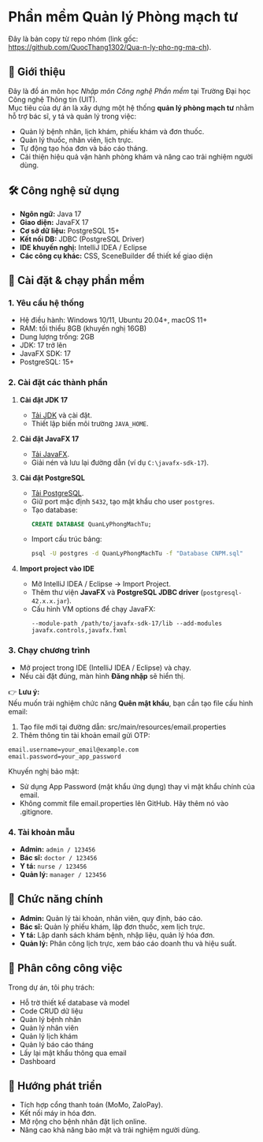 # Phần mềm Quản lý Phòng mạch tư
Đây là bản copy từ repo nhóm (link gốc: https://github.com/QuocThang1302/Qua-n-ly-pho-ng-ma-ch).   
## 📌 Giới thiệu
Đây là đồ án môn học *Nhập môn Công nghệ Phần mềm* tại Trường Đại học Công nghệ Thông tin (UIT).  
Mục tiêu của dự án là xây dựng một hệ thống **quản lý phòng mạch tư** nhằm hỗ trợ bác sĩ, y tá và quản lý trong việc:
- Quản lý bệnh nhân, lịch khám, phiếu khám và đơn thuốc.
- Quản lý thuốc, nhân viên, lịch trực.
- Tự động tạo hóa đơn và báo cáo tháng.
- Cải thiện hiệu quả vận hành phòng khám và nâng cao trải nghiệm người dùng.

## 🛠️ Công nghệ sử dụng
- **Ngôn ngữ:** Java 17  
- **Giao diện:** JavaFX 17  
- **Cơ sở dữ liệu:** PostgreSQL 15+  
- **Kết nối DB:** JDBC (PostgreSQL Driver)  
- **IDE khuyến nghị:** IntelliJ IDEA / Eclipse  
- **Các công cụ khác:** CSS, SceneBuilder để thiết kế giao diện

## 🚀 Cài đặt & chạy phần mềm

### 1. Yêu cầu hệ thống
- Hệ điều hành: Windows 10/11, Ubuntu 20.04+, macOS 11+  
- RAM: tối thiểu 8GB (khuyến nghị 16GB)  
- Dung lượng trống: 2GB  
- JDK: 17 trở lên  
- JavaFX SDK: 17  
- PostgreSQL: 15+  

### 2. Cài đặt các thành phần
1. **Cài đặt JDK 17**  
   - [Tải JDK](https://jdk.java.net/) và cài đặt.  
   - Thiết lập biến môi trường `JAVA_HOME`.  

2. **Cài đặt JavaFX 17**  
   - [Tải JavaFX](https://gluonhq.com/products/javafx/).  
   - Giải nén và lưu lại đường dẫn (ví dụ `C:\javafx-sdk-17`).  

3. **Cài đặt PostgreSQL**  
   - [Tải PostgreSQL](https://www.postgresql.org/download/).  
   - Giữ port mặc định `5432`, tạo mật khẩu cho user `postgres`.  
   - Tạo database:
     ```sql
     CREATE DATABASE QuanLyPhongMachTu;
     ```
   - Import cấu trúc bảng:
     ```bash
     psql -U postgres -d QuanLyPhongMachTu -f "Database CNPM.sql"
     ```

4. **Import project vào IDE**  
   - Mở IntelliJ IDEA / Eclipse → Import Project.  
   - Thêm thư viện **JavaFX** và **PostgreSQL JDBC driver** (`postgresql-42.x.x.jar`).  
   - Cấu hình VM options để chạy JavaFX:
     ```
     --module-path /path/to/javafx-sdk-17/lib --add-modules javafx.controls,javafx.fxml
     ```
### 3. Chạy chương trình
- Mở project trong IDE (IntelliJ IDEA / Eclipse) và chạy.  
- Nếu cài đặt đúng, màn hình **Đăng nhập** sẽ hiển thị.  

👉 **Lưu ý:**  
Nếu muốn trải nghiệm chức năng **Quên mật khẩu**, bạn cần tạo file cấu hình email:  

1. Tạo file mới tại đường dẫn: src/main/resources/email.properties
2. Thêm thông tin tài khoản email gửi OTP:
```properties
email.username=your_email@example.com
email.password=your_app_password
```
Khuyến nghị bảo mật:
- Sử dụng App Password (mật khẩu ứng dụng) thay vì mật khẩu chính của email.
- Không commit file email.properties lên GitHub. Hãy thêm nó vào .gitignore.

### 4. Tài khoản mẫu
- **Admin:** `admin / 123456`  
- **Bác sĩ:** `doctor / 123456`  
- **Y tá:** `nurse / 123456`  
- **Quản lý:** `manager / 123456`  

## 📖 Chức năng chính
- **Admin:** Quản lý tài khoản, nhân viên, quy định, báo cáo.  
- **Bác sĩ:** Quản lý phiếu khám, lập đơn thuốc, xem lịch trực.  
- **Y tá:** Lập danh sách khám bệnh, nhập liệu, quản lý hóa đơn.  
- **Quản lý:** Phân công lịch trực, xem báo cáo doanh thu và hiệu suất.  

## 👥 Phân công công việc
Trong dự án, tôi phụ trách:
- Hỗ trờ thiết kế database và model
- Code CRUD dữ liệu
- Quản lý bệnh nhân
- Quản lý nhân viên
- Quản lý lịch khám
- Quản lý báo cáo tháng
- Lấy lại mật khẩu thông qua email
- Dashboard

## 📌 Hướng phát triển
- Tích hợp cổng thanh toán (MoMo, ZaloPay).  
- Kết nối máy in hóa đơn.  
- Mở rộng cho bệnh nhân đặt lịch online.  
- Nâng cao khả năng bảo mật và trải nghiệm người dùng.  

